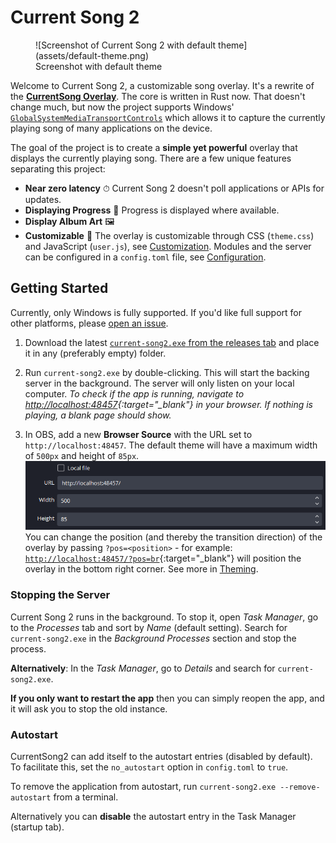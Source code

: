 # Current Song 2

<figure markdown>
  ![Screenshot of Current Song 2 with default theme](assets/default-theme.png)
  <figcaption>Screenshot with default theme</figcaption>
</figure>

Welcome to Current Song 2, a customizable song overlay.
It's a rewrite of the [**CurrentSong Overlay**](https://github.com/Nerixyz/current-song-overlay). The core is
written in Rust now. That doesn't change much, but now the project supports
Windows' [`GlobalSystemMediaTransportControls`](https://docs.microsoft.com/uwp/api/windows.media.control) which allows it to capture the currently playing song of many applications on the device.

The goal of the project is to create a **simple yet powerful** overlay that displays the currently playing song. There
are a few unique features separating this project:

-   **Near zero latency** ⏱ Current Song 2 doesn't poll applications or APIs for updates.
-   **Displaying Progress** 💯 Progress is displayed where available.
-   **Display Album Art** 🖼
-   **Customizable** 🔧 The overlay is customizable through CSS (`theme.css`) and JavaScript (`user.js`), see [Customization](Customization/index.md). Modules and the server can be configured in
    a `config.toml` file, see [Configuration](Configuration.md).

## Getting Started

Currently, only Windows is fully supported. If you'd like full support for other platforms, please [open an issue](https://github.com/Nerixyz/current-song2/issues/new).

1. Download the latest [`current-song2.exe` from the releases tab](https://github.com/Nerixyz/current-song2/releases)
   and place it in any (preferably empty) folder.

2. Run `current-song2.exe` by double-clicking. This will start the backing server in the background. The server will only listen on your local computer. _To check if the app is running, navigate to [http://localhost:48457](http://localhost:48457){:target="\_blank"} in your browser. If nothing is playing, a blank page should show._

3. In OBS, add a new **Browser Source** with the URL set to `http://localhost:48457`. The default theme will have a maximum width of `500px` and height of `85px`. ![Screenshot of browser source](assets/browser-source.png) You can change the position (and thereby the transition direction) of the overlay by passing `?pos=<position>` - for example: [`http://localhost:48457/?pos=br`](http://localhost:48457/?pos=br){:target="\_blank"} will position the overlay in the bottom right corner. See more in [Theming](Customization/Theming/index.md#position).

### Stopping the Server

Current Song 2 runs in the background. To stop it, open _Task Manager_, go to the _Processes_ tab and sort by _Name_ (default setting). Search for `current-song2.exe` in the _Background Processes_ section and stop the process.

**Alternatively**: In the _Task Manager_, go to _Details_ and search for `current-song2.exe`.

**If you only want to restart the app** then you can simply reopen the app, and it will ask you to stop the old instance.

### Autostart

CurrentSong2 can add itself to the autostart entries (disabled by default). To facilitate this, set the `no_autostart` option in `config.toml` to `true`.

To remove the application from autostart, run `current-song2.exe --remove-autostart` from a terminal.

Alternatively you can **disable** the autostart entry in the Task Manager (startup tab).
